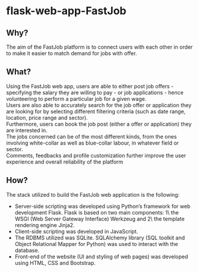 # flask-web-app-FastJob

## Why?
The aim of the FastJob platform is to connect users with each other in order to make it easier to match demand for jobs with offer.

## What?
Using the FastJob web app, users are able to either post job offers - specifying the salary they are willing to pay - or job applications - hence volunteering to perform a particular job for a given wage.  
Users are also able to accurately search for the job offer or application they are looking for by selecting different filtering criteria (such as date range, location, price range and sector).  
Furthermore, users can  book the job post (either a offer or application) they are interested in.  
The jobs concerned can be of the most different kinds, from the ones involving white-collar as well as blue-collar labour, in whatever field or sector.  
Comments, feedbacks and profile customization further improve the user experience and overall reliability of the platform

## How?
The stack utilized to build the FastJob web application is the following:
- Server-side scripting was developed using Python’s framework for web development Flask. Flask is based on two main components: 1\ the WSGI (Web Server Gateway Interface) Werkzeug and 2\ the template rendering engine Jinja2.
- Client-side scripting was developed in JavaScript.
- The RDBMS utilized was SQLite. SQLAlchemy library (SQL toolkit and Object Relational Mapper for Python) was used to interact with the database.
- Front-end of the website (UI and styling of web pages) was developed using HTML, CSS and Bootstrap.
